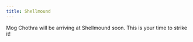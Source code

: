 ```yaml
---
title: Shellmound
---
```


Mog Chothra will be arriving at Shellmound soon. This is your time to strike it!
